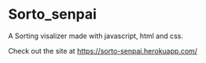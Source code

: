# Sorto_senpai
A Sorting visalizer made with javascript, html and css.

Check out the site at https://sorto-senpai.herokuapp.com/
